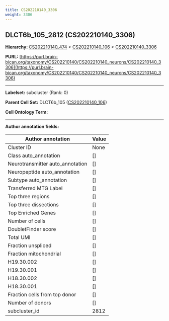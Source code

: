 ```yaml
---
title: CS202210140_3306
weight: 3306
---
```

## DLCT6b_105_2812 (CS202210140_3306)
<b>Hierarchy: </b>
[CS202210140_474](../CS202210140_474) >
[CS202210140_106](../CS202210140_106) >
[CS202210140_3306](../CS202210140_3306)

**PURL:** [https://purl.brain-bican.org/taxonomy/CS202210140/CS202210140_neurons/CS202210140_3306](https://purl.brain-bican.org/taxonomy/CS202210140/CS202210140_neurons/CS202210140_3306)

---


**Labelset:** subcluster (Rank: 0)

**Parent Cell Set:** DLCT6b_105 ([CS202210140_106](../CS202210140_106))



**Cell Ontology Term:** 

[MARKER GENES.]: #


---

[TRANSFERRED ANNOTATIONS.]: #


[AUTHOR ANNOTATION FIELDS.]: #


**Author annotation fields:**

| Author annotation | Value |
|-------------------|-------|
|Cluster ID|None|
|Class auto_annotation|[]|
|Neurotransmitter auto_annotation|[]|
|Neuropeptide auto_annotation|[]|
|Subtype auto_annotation|[]|
|Transferred MTG Label|[]|
|Top three regions|[]|
|Top three dissections|[]|
|Top Enriched Genes|[]|
|Number of cells|[]|
|DoubletFinder score|[]|
|Total UMI|[]|
|Fraction unspliced|[]|
|Fraction mitochondrial|[]|
|H19.30.002|[]|
|H19.30.001|[]|
|H18.30.002|[]|
|H18.30.001|[]|
|Fraction cells from top donor|[]|
|Number of donors|[]|
|subcluster_id|2812|
